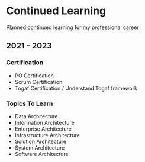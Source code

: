 # Continued Learning
Planned continued learning for my professional career

## 2021 - 2023

### Certification
- PO Certification
- Scrum Certification
- Togaf Certification / Understand Togaf framework

### Topics To Learn
- Data Architecture
- Information Architecture
- Enterprise Architecture
- Infrastructure Architecture
- Solution Architecture
- System Architecture
- Software Architecture
